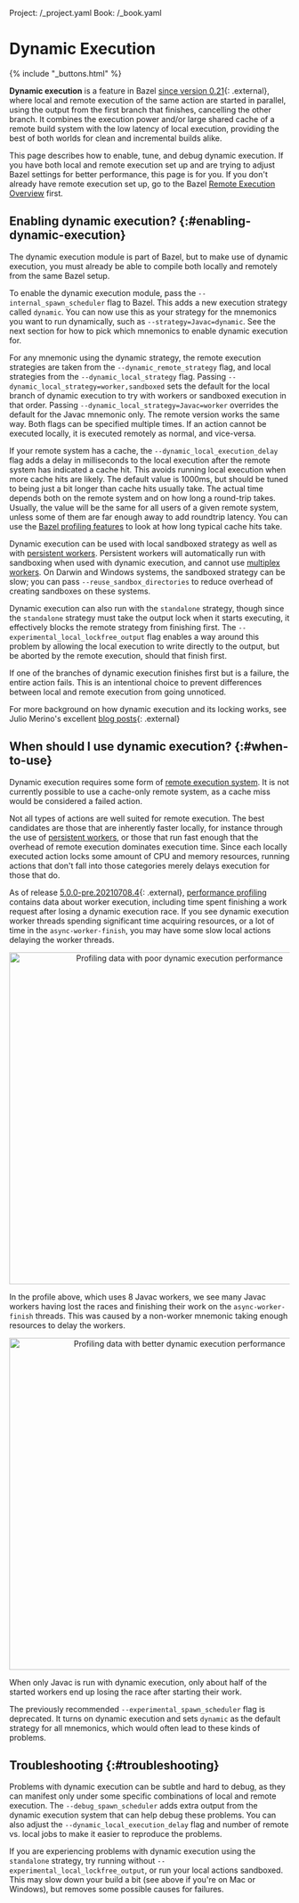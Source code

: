 Project: /_project.yaml
Book: /_book.yaml

# Dynamic Execution

{% include "_buttons.html" %}

__Dynamic execution__ is a feature in Bazel
[since version 0.21](https://blog.bazel.build/2019/02/01/dynamic-spawn-scheduler.html){: .external},
where local and remote execution of the same action are started in parallel,
using the output from the first branch that finishes, cancelling the other
branch. It combines the execution power and/or large shared cache of a remote
build system with the low latency of local execution, providing the best of both
worlds for clean and incremental builds alike.

This page describes how to enable, tune, and debug dynamic execution. If you
have both local and remote execution set up and are trying to adjust Bazel
settings for better performance, this page is for you. If you don't already have
remote execution set up, go to the Bazel
[Remote Execution Overview](/docs/remote-execution) first.

## Enabling dynamic execution? {:#enabling-dynamic-execution}

The dynamic execution module is part of Bazel, but to make use of dynamic
execution, you must already be able to compile both locally and remotely from
the same Bazel setup.

To enable the dynamic execution module, pass the `--internal_spawn_scheduler`
flag to Bazel. This adds a new execution strategy called `dynamic`. You can now
use this as your strategy for the mnemonics you want to run dynamically, such as
`--strategy=Javac=dynamic`. See the next section for how to pick which mnemonics
to enable dynamic execution for.

For any mnemonic using the dynamic strategy, the remote execution strategies are
taken from the `--dynamic_remote_strategy` flag, and local strategies from the
`--dynamic_local_strategy` flag. Passing
`--dynamic_local_strategy=worker,sandboxed` sets the default for the local
branch of dynamic execution to try with workers or sandboxed execution in that
order. Passing `--dynamic_local_strategy=Javac=worker` overrides the default for
the Javac mnemonic only. The remote version works the same way. Both flags can
be specified multiple times. If an action cannot be executed locally, it is
executed remotely as normal, and vice-versa.

If your remote system has a cache, the `--dynamic_local_execution_delay`
flag adds a delay in milliseconds to the local execution after the remote system
has indicated a cache hit. This avoids running local execution when more cache
hits are likely. The default value is 1000ms, but should be tuned to being just
a bit longer than cache hits usually take. The actual time depends both on the
remote system and on how long a round-trip takes. Usually, the value will be the
same for all users of a given remote system, unless some of them are far enough
away to add roundtrip latency. You can use the
[Bazel profiling features](/rules/performance#performance-profiling)
to look at how long typical cache hits take.

Dynamic execution can be used with local sandboxed strategy as well as with
[persistent workers](/docs/persistent-workers). Persistent workers will
automatically run with sandboxing when used with dynamic execution, and cannot
use [multiplex workers](/docs/multiplex-worker). On Darwin and Windows systems,
the sandboxed strategy can be slow; you can pass
`--reuse_sandbox_directories` to reduce overhead of creating sandboxes on these systems.

Dynamic execution can also run with the `standalone` strategy, though since the
`standalone` strategy must take the output lock when it starts executing, it
effectively blocks the remote strategy from finishing first. The
`--experimental_local_lockfree_output` flag enables a way around this problem by
allowing the local execution to write directly to the output, but be aborted by
the remote execution, should that finish first.

If one of the branches of dynamic execution finishes first but is a failure, the
entire action fails. This is an intentional choice to prevent differences
between local and remote execution from going unnoticed.

For more background on how dynamic execution and its locking works, see Julio
Merino's excellent
[blog posts](https://jmmv.dev/series/bazel-dynamic-execution/){: .external}

## When should I use dynamic execution? {:#when-to-use}

Dynamic execution requires some form of
[remote execution system](/docs/remote-execution). It is not currently
possible to use a cache-only remote system, as a cache miss would be considered
a failed action.

Not all types of actions are well suited for remote execution. The best
candidates are those that are inherently faster locally, for instance through
the use of [persistent workers](/docs/persistent-workers), or those that run
fast enough that the overhead of remote execution dominates execution time.
Since each locally executed action locks some amount of CPU and memory
resources, running actions that don't fall into those categories merely delays
execution for those that do.

As of release
[5.0.0-pre.20210708.4](https://github.com/bazelbuild/bazel/releases/tag/5.0.0-pre.20210708.4){: .external},
[performance profiling](/rules/performance#performance-profiling)
contains data about worker execution, including time spent finishing a work
request after losing a dynamic execution race. If you see dynamic execution
worker threads spending significant time acquiring resources, or a lot of time
in the `async-worker-finish`, you may have some slow local actions delaying the
worker threads.

<p align="center">
<img width="596px" alt="Profiling data with poor dynamic execution performance"
 src="/docs/images/dyn-trace-alldynamic.png">
</p>

In the profile above, which uses 8 Javac workers, we see many Javac workers
having lost the races and finishing their work on the `async-worker-finish`
threads. This was caused by a non-worker mnemonic taking enough resources to
delay the workers.

<p align="center">
<img width="596px" alt="Profiling data with better dynamic execution performance"
 src="/docs/images/dyn-trace-javaconly.png">
</p>

When only Javac is run with dynamic execution, only about half of the started
workers end up losing the race after starting their work.

The previously recommended `--experimental_spawn_scheduler` flag is deprecated.
It turns on dynamic execution and sets `dynamic` as the default strategy for all
mnemonics, which would often lead to these kinds of problems.

## Troubleshooting {:#troubleshooting}

Problems with dynamic execution can be subtle and hard to debug, as they can
manifest only under some specific combinations of local and remote execution.
The `--debug_spawn_scheduler` adds extra output from the dynamic
execution system that can help debug these problems. You can also adjust the
`--dynamic_local_execution_delay` flag and number of remote vs. local jobs
to make it easier to reproduce the problems.

If you are experiencing problems with dynamic execution using the `standalone`
strategy, try running without `--experimental_local_lockfree_output`, or run
your local actions sandboxed. This may slow down your build a bit (see above if
you're on Mac or Windows), but removes some possible causes for failures.
